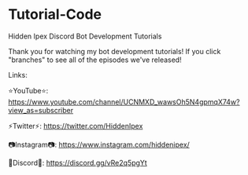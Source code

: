 # Tutorial-Code
Hidden Ipex Discord Bot Development Tutorials

Thank you for watching my bot development tutorials! If you click "branches" to see all of the episodes we've released!

Links:

⭐YouTube⭐: https://www.youtube.com/channel/UCNMXD_wawsOh5N4gpmqX74w?view_as=subscriber

⚡Twitter⚡: https://twitter.com/HiddenIpex

📷Instagram📷: https://www.instagram.com/hiddenipex/

💬Discord💬: https://discord.gg/vRe2q5pgYt
